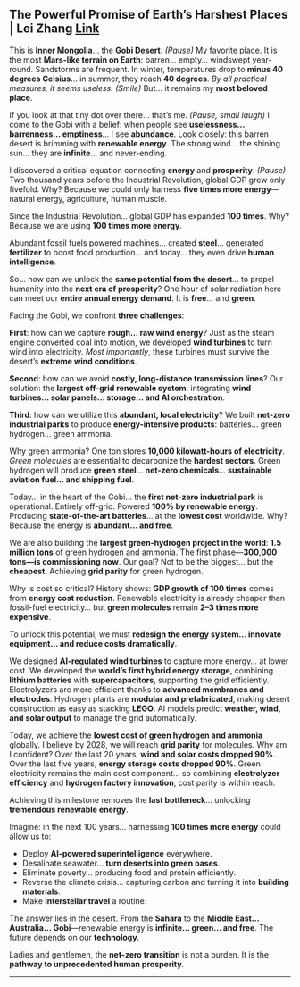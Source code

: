 ## The Powerful Promise of Earth’s Harshest Places | Lei Zhang [Link](https://www.youtube.com/watch?v=y0xn1C6ALvo)

This is **Inner Mongolia**… the **Gobi Desert**. *(Pause)* My favorite place. It is the most **Mars-like terrain on Earth**: barren… empty… windswept year-round. Sandstorms are frequent. In winter, temperatures drop to **minus 40 degrees Celsius**… in summer, they reach **40 degrees**. *By all practical measures, it seems useless.* *(Smile)* But… it remains my **most beloved place**.

If you look at that tiny dot over there… that’s me. *(Pause, small laugh)* I come to the Gobi with a belief: when people see **uselessness… barrenness… emptiness**… I see **abundance**. Look closely: this barren desert is brimming with **renewable energy**. The strong wind… the shining sun… they are **infinite**… and never-ending.

I discovered a critical equation connecting **energy** and **prosperity**. *(Pause)* Two thousand years before the Industrial Revolution, global GDP grew only fivefold. Why? Because we could only harness **five times more energy**—natural energy, agriculture, human muscle.

Since the Industrial Revolution… global GDP has expanded **100 times**. Why? Because we are using **100 times more energy**.

Abundant fossil fuels powered machines… created **steel**… generated **fertilizer** to boost food production… and today… they even drive **human intelligence**.

So… how can we unlock the **same potential from the desert**… to propel humanity into the **next era of prosperity**? One hour of solar radiation here can meet our **entire annual energy demand**. It is **free**… and **green**.

Facing the Gobi, we confront **three challenges**:

**First**: how can we capture **rough… raw wind energy**? Just as the steam engine converted coal into motion, we developed **wind turbines** to turn wind into electricity. *Most importantly*, these turbines must survive the desert’s **extreme wind conditions**.

**Second**: how can we avoid **costly, long-distance transmission lines**? Our solution: the **largest off-grid renewable system**, integrating **wind turbines… solar panels… storage… and AI orchestration**.

**Third**: how can we utilize this **abundant, local electricity**? We built **net-zero industrial parks** to produce **energy-intensive products**: batteries… green hydrogen… green ammonia.

Why green ammonia? One ton stores **10,000 kilowatt-hours of electricity**. *Green molecules* are essential to decarbonize the **hardest sectors**. Green hydrogen will produce **green steel**… **net-zero chemicals**… **sustainable aviation fuel… and shipping fuel**.

Today… in the heart of the Gobi… the **first net-zero industrial park** is operational. Entirely off-grid. Powered **100% by renewable energy**. Producing **state-of-the-art batteries**… at the **lowest cost** worldwide. Why? Because the energy is **abundant… and free**.

We are also building the **largest green-hydrogen project in the world**: **1.5 million tons** of green hydrogen and ammonia. The first phase—**300,000 tons—is commissioning now**. Our goal? Not to be the biggest… but the **cheapest**. Achieving **grid parity** for green hydrogen.

Why is cost so critical? History shows: **GDP growth of 100 times** comes from **energy cost reduction**. Renewable electricity is already cheaper than fossil-fuel electricity… but **green molecules** remain **2–3 times more expensive**.

To unlock this potential, we must **redesign the energy system… innovate equipment… and reduce costs dramatically**.

We designed **AI-regulated wind turbines** to capture more energy… at lower cost. We developed the **world’s first hybrid energy storage**, combining **lithium batteries** with **supercapacitors**, supporting the grid efficiently. Electrolyzers are more efficient thanks to **advanced membranes and electrodes**. Hydrogen plants are **modular and prefabricated**, making desert construction as easy as stacking **LEGO**. AI models predict **weather, wind, and solar output** to manage the grid automatically.

Today, we achieve the **lowest cost of green hydrogen and ammonia** globally. I believe by 2028, we will reach **grid parity** for molecules. Why am I confident? Over the last 20 years, **wind and solar costs dropped 90%**. Over the last five years, **energy storage costs dropped 90%**. Green electricity remains the main cost component… so combining **electrolyzer efficiency** and **hydrogen factory innovation**, cost parity is within reach.

Achieving this milestone removes the **last bottleneck**… unlocking **tremendous renewable energy**.

Imagine: in the next 100 years… harnessing **100 times more energy** could allow us to:

* Deploy **AI-powered superintelligence** everywhere.
* Desalinate seawater… **turn deserts into green oases**.
* Eliminate poverty… producing food and protein efficiently.
* Reverse the climate crisis… capturing carbon and turning it into **building materials**.
* Make **interstellar travel** a routine.

The answer lies in the desert. From the **Sahara** to the **Middle East… Australia… Gobi**—renewable energy is **infinite… green… and free**. The future depends on our **technology**.

Ladies and gentlemen, the **net-zero transition** is not a burden. It is the **pathway to unprecedented human prosperity**.

---

